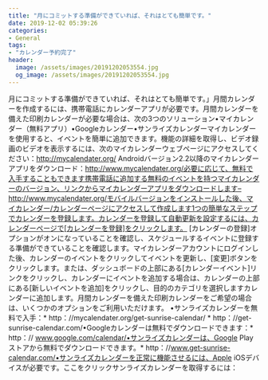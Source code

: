 ```yaml
---
title: "月にコミットする準備ができていれば、それはとても簡単です。"
date: 2019-12-02 05:39:26
categories:
- General
tags:
- "カレンダー予約完了"
header:
  image: /assets/images/20191202053554.jpg
  og_image: /assets/images/20191202053554.jpg
---
```


月にコミットする準備ができていれば、それはとても簡単です。」月間カレンダーを作成するには、携帯電話にカレンダーアプリが必要です。月間カレンダーを備えた印刷カレンダーが必要な場合は、次の3つのソリューション•マイカレンダー（無料アプリ）•Googleカレンダー•サンライズカレンダーマイカレンダーを使用すると、イベントを簡単に追加できます。機能の詳細を取得し、ビデオ録画のビデオを表示するには、次のマイカレンダーウェブページにアクセスしてください：http://mycalendater.org/ Androidバージョン2.2以降のマイカレンダーアプリをダウンロード：http://www.mycalendater.org/必要に応じて、無料で入手することもできます携帯電話に追加する無料のイベントを持つマイカレンダーのバージョン、リンクからマイカレンダーアプリをダウンロードします– http://www.mycalendater.org/モバイルバージョンをインストールした後、マイカレンダー/カレンダーページにアクセスして作成します1つの簡単なステップでカレンダーを登録します。カレンダーを登録して自動更新を設定するには、カレンダーページで[カレンダーを登録]をクリックします。 [カレンダーの登録]オプションがオンになっていることを確認し、スケジュールするイベントに登録する準備ができていることを確認します。マイカレンダーアカウントにログインした後、カレンダーのイベントをクリックしてイベントを更新し、[変更]ボタンをクリックします。または、ダッシュボードの上部にある[カレンダーイベント]リンクをクリックし、カレンダーにイベントを追加する場合は、カレンダーの上部にある[新しいイベントを追加]をクリックし、目的のカテゴリを選択しますカレンダーに追加します。月間カレンダーを備えた印刷カレンダーをご希望の場合は、いくつかのオプションをご利用いただけます。 •サンライズカレンダーを無料で入手：* http：//mycalendater.org/get-sunrise-calendar/ * http：//get-sunrise-calendar.com/•Googleカレンダーは無料でダウンロードできます：* http：// www.google.com/calendar/•サンライズカレンダーは、Google Playストアから無料でダウンロードできます。* http：//www.get-sunrise-calendar.com/•サンライズカレンダーを正常に機能させるには、Apple iOSデバイスが必要です。ここをクリックサンライズカレンダーを取得するには：
